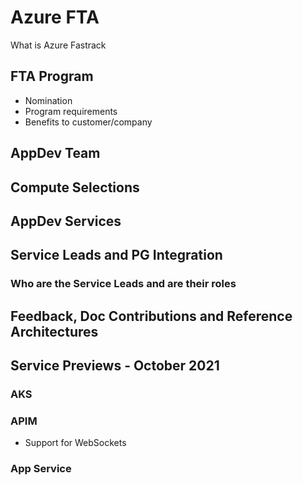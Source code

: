 # Azure FTA

What is Azure Fastrack

## FTA Program

- Nomination
- Program requirements
- Benefits to customer/company

## AppDev Team

## Compute Selections

## AppDev Services

## Service Leads and PG Integration

### Who are the Service Leads and are their roles

## Feedback, Doc Contributions and Reference Architectures

## Service Previews - October 2021

### AKS

### APIM

- Support for WebSockets

### App Service
